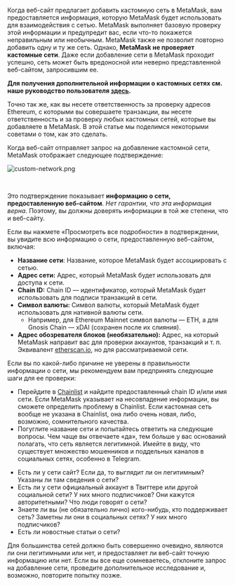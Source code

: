 Когда веб-сайт предлагает добавить кастомную сеть в MetaMask, вам предоставляется информация, которую MetaMask будет использовать для взаимодействия с сетью. MetaMask выполняет базовую проверку этой информации и предупредит вас, если что-то покажется неправильным или необычным. MetaMask также не позволит повторно добавить одну и ту же сеть. Однако, **MetaMask не проверяет кастомные сети**. Даже если добавление сети в MetaMask проходит успешно, сеть может быть вредоносной или неверно представленной веб-сайтом, запросившим ее.


**Для получения дополнительной информации о кастомных сетях см. наше руководство пользователя [здесь](https://support.metamask.io/hc/en-us/articles/4404424659995).**


Точно так же, как вы несете ответственность за проверку адресов Ethereum, с которыми вы совершаете транзакции, вы несете ответственность и за проверку любых кастомных сетей, которые вы добавляете в MetaMask. В этой статье мы поделимся некоторыми советами о том, как это сделать.


Когда веб-сайт отправляет запрос на добавление кастомной сети, MetaMask отображает следующее подтверждение:


![custom-network.png](https://support.metamask.io/hc/article_attachments/360087917091/custom-network.png)


 


Это подтверждение показывает **информацию о сети, предоставленную веб-сайтом**. *Нет гарантии, что эта информация верна*. Поэтому, вы должны доверять информации в той же степени, что и веб-сайту.


Если вы нажмете «Просмотреть все подробности» в подтверждении, вы увидите всю информацию о сети, предоставленную веб-сайтом, включая:


* **Название сети**: Название, которое MetaMask будет ассоциировать с сетью.
* **Адрес сети:** Адрес, который MetaMask будет использовать для доступа к сети.
* **Chain ID:** Chain ID — идентификатор, который MetaMask будет использовать для подписи транзакций в сети.
* **Символ валюты:** Символ валюты, который MetaMask будет использовать для нативной валюты сети.
	+ Например, для Ethereum Mainnet символ валюты — ETH, а для Gnosis Chain — xDAI (сохранен после их слияния).
* **Адрес обозревателя блоков (необязательно):** Адрес, на который MetaMask направит вас для проверки аккаунтов, транзакций и т. п. Эквивалент [etherscan.io](https://etherscan.io), но для рассматриваемой сети.


Если вы по какой-либо причине не уверены в правильности информации о сети, мы рекомендуем вам предпринять следующие шаги для ее проверки:


* Перейдите в [Chainlist](https://chainlist.wtf/) и найдите предоставленный chain ID и/или имя сети. Если MetaMask указывает на несовпадение информации, вы сможете определить проблему в Chainlist. Если кастомная сеть вообще не указана в Chainlist, она либо очень новая, либо, возможно, сомнительного качества.
* Погуглите название сети и попытайтесь ответить на следующие вопросы. Чем чаще вы отвечаете «да», тем больше у вас оснований полагать, что сеть является легитимной. Имейте в виду, что существует множество мошенников и поддельных каналов в социальных сетях, особенно в Telegram.
+ Есть ли у сети сайт? Если да, то выглядит ли он легитимным? Указаны ли там сведения о сети?
+ Есть ли у сети официальный аккаунт в Твиттере или другой социальной сети? У них много подписчиков? Они кажутся авторитетными? Что люди говорят о сети?
+ Знаете ли вы (не обязательно лично) кого-нибудь, кто поддерживает сеть? Заметны ли они в социальных сетях? У них много подписчиков?
+ Есть ли новостные статьи о сети?


Для большинства сетей должно быть совершенно очевидно, являются ли они легитимными или нет, и предоставляет ли веб-сайт точную информацию или нет. Если вы все еще сомневаетесь, отклоните запрос на добавление сети, проведите дополнительное исследование и, возможно, повторите попытку позже.

